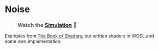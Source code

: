 # Noise

> ### Watch the [Simulation](https://inhibitor1217.github.io/gpu-adventures/noise-dist/) 🚀

Examples from [The Book of Shaders](https://thebookofshaders.com/11/), but written shaders in WGSL and some own implementation.
